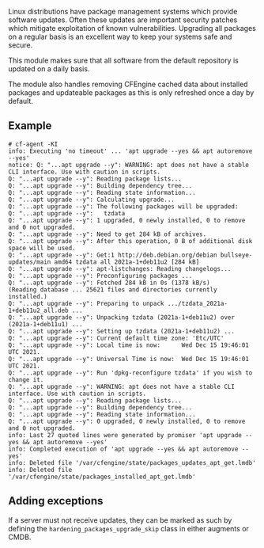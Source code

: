Linux distributions have package management systems which provide software updates.
Often these updates are important security patches which mitigate exploitation of known vulnerabilities.
Upgrading all packages on a regular basis is an excellent way to keep your systems safe and secure.

This module makes sure that all software from the default repository is updated on a daily basis.

The module also handles removing CFEngine cached data about installed packages and updateable packages as this is only refreshed once a day by default.

## Example

    # cf-agent -KI
    info: Executing 'no timeout' ... 'apt upgrade --yes && apt autoremove --yes'
    notice: Q: "...apt upgrade --y": WARNING: apt does not have a stable CLI interface. Use with caution in scripts.
    Q: "...apt upgrade --y": Reading package lists...
    Q: "...apt upgrade --y": Building dependency tree...
    Q: "...apt upgrade --y": Reading state information...
    Q: "...apt upgrade --y": Calculating upgrade...
    Q: "...apt upgrade --y": The following packages will be upgraded:
    Q: "...apt upgrade --y":   tzdata
    Q: "...apt upgrade --y": 1 upgraded, 0 newly installed, 0 to remove and 0 not upgraded.
    Q: "...apt upgrade --y": Need to get 284 kB of archives.
    Q: "...apt upgrade --y": After this operation, 0 B of additional disk space will be used.
    Q: "...apt upgrade --y": Get:1 http://deb.debian.org/debian bullseye-updates/main amd64 tzdata all 2021a-1+deb11u2 [284 kB]
    Q: "...apt upgrade --y": apt-listchanges: Reading changelogs...
    Q: "...apt upgrade --y": Preconfiguring packages ...
    Q: "...apt upgrade --y": Fetched 284 kB in 0s (1378 kB/s)
    (Reading database ... 25621 files and directories currently installed.)
    Q: "...apt upgrade --y": Preparing to unpack .../tzdata_2021a-1+deb11u2_all.deb ...
    Q: "...apt upgrade --y": Unpacking tzdata (2021a-1+deb11u2) over (2021a-1+deb11u1) ...
    Q: "...apt upgrade --y": Setting up tzdata (2021a-1+deb11u2) ...
    Q: "...apt upgrade --y": Current default time zone: 'Etc/UTC'
    Q: "...apt upgrade --y": Local time is now:      Wed Dec 15 19:46:01 UTC 2021.
    Q: "...apt upgrade --y": Universal Time is now:  Wed Dec 15 19:46:01 UTC 2021.
    Q: "...apt upgrade --y": Run 'dpkg-reconfigure tzdata' if you wish to change it.
    Q: "...apt upgrade --y": WARNING: apt does not have a stable CLI interface. Use with caution in scripts.
    Q: "...apt upgrade --y": Reading package lists...
    Q: "...apt upgrade --y": Building dependency tree...
    Q: "...apt upgrade --y": Reading state information...
    Q: "...apt upgrade --y": 0 upgraded, 0 newly installed, 0 to remove and 0 not upgraded.
    info: Last 27 quoted lines were generated by promiser 'apt upgrade --yes && apt autoremove --yes'
    info: Completed execution of 'apt upgrade --yes && apt autoremove --yes'
    info: Deleted file '/var/cfengine/state/packages_updates_apt_get.lmdb'
    info: Deleted file '/var/cfengine/state/packages_installed_apt_get.lmdb'

## Adding exceptions

If a server must not receive updates, they can be
marked as such by defining the `hardening_packages_upgrade_skip` class in either
augments or CMDB.
